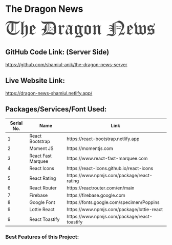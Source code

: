 # The Dragon News
![The Dragon News](src/assets/img/logo.png)

## GitHub Code Link: (Server Side)
https://github.com/shamiul-anik/the-dragon-news-server

## Live Website Link:
https://dragon-news-shamiul.netlify.app/

## Packages/Services/Font Used:
<!-- 1. React Bootstrap: https://react-bootstrap.netlify.app
2. Moment JS: https://momentjs.com
3. React Fast Marquee: https://www.react-fast-marquee.com
4. React Icons: https://react-icons.github.io/react-icons
5. React Rating: https://www.npmjs.com/package/react-rating
6. React Router: https://reactrouter.com/en/main
7. Firebase: https://firebase.google.com
8. Google Font: https://fonts.google.com/specimen/Poppins -->

<table>
  <thead>
    <tr>
      <th>Serial No.</th>
      <th>Name</th>
      <th>Link</th>
    </tr>
  </thead>
  <tbody>
    <tr>
      <td>1</td>
      <td>React Bootstrap</td>
      <td>https://react-bootstrap.netlify.app</td>
    </tr>
    <tr>
      <td>2</td>
      <td>Moment JS</td>
      <td>https://momentjs.com</td>
    </tr>
    <tr>
      <td>3</td>
      <td>React Fast Marquee</td>
      <td>https://www.react-fast-marquee.com</td>
    </tr>
    <tr>
      <td>4</td>
      <td>React Icons</td>
      <td>https://react-icons.github.io/react-icons</td>
    </tr>
    <tr>
      <td>5</td>
      <td>React Rating</td>
      <td>https://www.npmjs.com/package/react-rating</td>
    </tr>
    <tr>
      <td>6</td>
      <td>React Router</td>
      <td>https://reactrouter.com/en/main</td>
    </tr>
    <tr>
      <td>7</td>
      <td>Firebase</td>
      <td>https://firebase.google.com</td>
    </tr>
    <tr>
      <td>8</td>
      <td>Google Font</td>
      <td>https://fonts.google.com/specimen/Poppins</td>
    </tr>
    <tr>
      <td>9</td>
      <td>Lottie React</td>
      <td>https://www.npmjs.com/package/lottie-react</td>
    </tr>
    <tr>
      <td>9</td>
      <td>React Toastify</td>
      <td>https://www.npmjs.com/package/react-toastify</td>
    </tr>
  </tbody>
</table>

### Best Features of this Project:
<!-- 1. 
2. 
3. 
4. 
5. 
6. 
7. 
8. 
9. 
10. 
11. 
12. 
13. 
14. 
15.  -->

